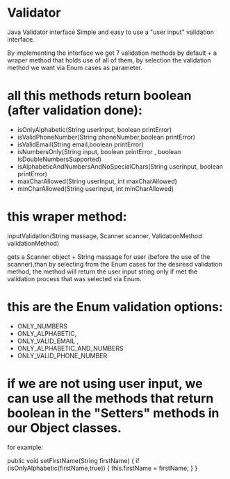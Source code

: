 # Validator
Java Validator interface
Simple and easy to use a "user input" validation interface.

By implementing the interface we get 7 validation methods by default + a wraper method that holds use of all of them, by selection the validation method we want via Enum cases as parameter.

# all this methods return boolean (after validation done):

- isOnlyAlphabetic(String userInput, boolean printError)
- isValidPhoneNumber(String phoneNumber,boolean printError)
- isValidEmail(String email,boolean printError)
- isNumbersOnly(String input, boolean printError , boolean isDoubleNumbersSupported)
- isAlphabeticAndNumbersAndNoSpecialChars(String userInput, boolean printError)
- maxCharAllowed(String userInput, int maxCharAllowed)
- minCharAllowed(String userInput, int minCharAllowed)

# this wraper method:

inputValidation(String massage, Scanner scanner, ValidationMethod validationMethod)

gets a Scanner object + String massage for user (before the use of the scanner),than by selecting from the Enum cases for the desiresd validation method, the method will return the user input string only if met the validation process that was selected via Enum.

# this are the Enum validation options:

 - ONLY_NUMBERS
 - ONLY_ALPHABETIC,
 - ONLY_VALID_EMAIL ,
 - ONLY_ALPHABETIC_AND_NUMBERS 
 - ONLY_VALID_PHONE_NUMBER


# if we are not using user input, we can use all the methods that return boolean in the "Setters" methods in our Object classes.
for example:

public void setFirstName(String firstName)
    {
        if (isOnlyAlphabetic(firstName,true))
        {
            this.firstName = firstName; 
        }
    }


